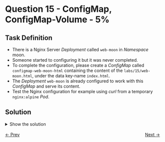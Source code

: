 # Question 15 - ConfigMap, ConfigMap-Volume - 5%

## Task Definition

- There is a Nginx Server *Deployment* called `web-moon` in *Namespace* moon.
- Someone started to configuring it but it was never completed.
- To complete the configuration, please create a *ConfigMap* called `configmap-web-moon-html` containing the content of the `labs/15/web-moon.html`, under the data key-name `index.html`.
- The *Deployment* `web-moon` is already configured to work with this *ConfigMap* and serve its content.
- Test the Nginx configuration for example using *curl* from a temporary `nginx:alpine` *Pod*.

## Solution

<details>
  <summary>Show the solution</summary>

### Check the Deployment and Pods

````shell
k -n moon get deploy,pods
NAME                       READY   UP-TO-DATE   AVAILABLE   AGE
deployment.apps/web-moon   0/3     3            0           17m

NAME                            READY   STATUS              RESTARTS   AGE
pod/secret-handler              1/1     Running             0          110m
pod/web-moon-7f48dfbf67-8wg5w   0/1     ContainerCreating   0          16m
pod/web-moon-7f48dfbf67-k6d6l   0/1     ContainerCreating   0          16m
pod/web-moon-7f48dfbf67-wlk46   0/1     ContainerCreating   0          17m
````

### Describe a Pod

```shell
k -n moon describe pod web-moon-7f48dfbf67-8wg5w | grep -A10 Events:
Events:
  Type     Reason       Age                 From               Message
  ----     ------       ----                ----               -------
  Normal   Scheduled    18m                 default-scheduler  Successfully assigned moon/web-moon-7f48dfbf67-8wg5w to k8s-c1-worker
  Warning  FailedMount  18s (x17 over 18m)  kubelet            MountVolume.SetUp failed for volume "html-volume" : configmap "configmap-web-moon-html" not found
```

In the *Pod* Events you can see the message telling us that the `configmap-web-moon-html` *ConfigMap* is not found.


### Create the ConfigMap

It's very important to set the `index.html` key in the command.

```shell
k -n moon create configmap -h # run this command to get help

k -n moon create configmap configmap-web-moon-html --from-file=index.html=labs/15/web-moon.html
configmap/configmap-web-moon-html created
```

### Describe the ConfigMap

```shell
k -n moon describe configmap configmap-web-moon-html
Name:         configmap-web-moon-html
Namespace:    moon
Labels:       <none>
Annotations:  <none>

Data
====
index.html:
----
<!DOCTYPE html>
<html lang="en">
<head>
    <meta charset="UTF-8">
    <title>Web Moon Webpage</title>
</head>
<body>
This is some great content.
</body>
</html>


BinaryData
====

Events:  <none>
```

### Validate the Deployment Pods and get IP address

```shell
k -n moon get pod -o wide
NAME                        READY   STATUS    RESTARTS   AGE    IP              NODE             NOMINATED NODE   READINESS GATES
secret-handler              1/1     Running   0          121m   10.244.88.199   k8s-c1-worker2   <none>           <none>
web-moon-7f48dfbf67-8wg5w   1/1     Running   0          27m    10.244.235.13   k8s-c1-worker    <none>           <none>
web-moon-7f48dfbf67-k6d6l   1/1     Running   0          27m    10.244.88.201   k8s-c1-worker2   <none>           <none>
web-moon-7f48dfbf67-wlk46   1/1     Running   0          28m    10.244.88.200   k8s-c1-worker2   <none>           <none>
```

### Check the result from one Pod

```shell
k -n moon run nginx-test --image=nginx:alpine --rm -it --restart=Never -- curl 10.244.235.13
<!DOCTYPE html>
<html lang="en">
<head>
    <meta charset="UTF-8">
    <title>Web Moon Webpage</title>
</head>
<body>
This is some great content.
</body>
</html>pod "nginx-test" deleted
```

#### Validate the Deployment Events

```shell
k -n moon describe pod web-moon-7f48dfbf67-8wg5w | grep -A10 Events:
Events:
  Type     Reason       Age                   From               Message
  ----     ------       ----                  ----               -------
  Normal   Scheduled    32m                   default-scheduler  Successfully assigned moon/web-moon-7f48dfbf67-8wg5w to k8s-c1-worker
  Warning  FailedMount  9m55s (x19 over 32m)  kubelet            MountVolume.SetUp failed for volume "html-volume" : configmap "configmap-web-moon-html" not found
  Normal   Pulling      7m52s                 kubelet            Pulling image "nginx:latest"
  Normal   Pulled       7m48s                 kubelet            Successfully pulled image "nginx:latest" in 3.99s (3.99s including waiting). Image size: 72099410 bytes.
  Normal   Created      7m48s                 kubelet            Created container nginx
  Normal   Started      7m48s                 kubelet            Started container nginx
```

## Resources

- [ConfigMap](https://kubernetes.io/docs/concepts/configuration/configmap/)
- [Create ConfigMaps from files](https://kubernetes.io/docs/tasks/configure-pod-container/configure-pod-configmap/#create-configmaps-from-files)

</details>

<br>
<div style="display: flex; justify-content: space-between;">
  <a href="14-secret-secretvolume-secret-env.md" style="text-align: left;">&larr; Prev</a>
  <a href="16-logging-sidecar.md" style="text-align: right;">Next &rarr;</a>
</div>
